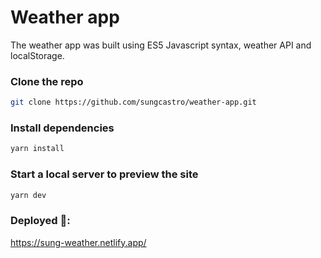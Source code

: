 # Weather app

The weather app was built using ES5 Javascript syntax, weather API and localStorage.

### Clone the repo

```bash
git clone https://github.com/sungcastro/weather-app.git
```

### Install dependencies

```bash
yarn install
```

### Start a local server to preview the site

```bash
yarn dev
```

### Deployed 🚀:

https://sung-weather.netlify.app/
